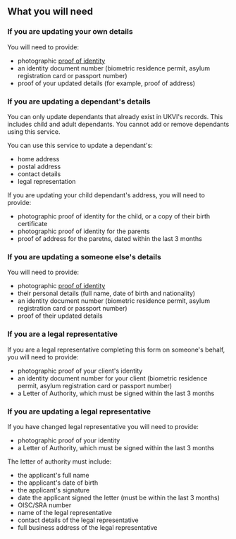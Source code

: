 
## What you will need

### If you are updating your own details
You will need to provide:
  - photographic <a class="list-link" href="/proof-of-identity">proof of identity</a>
  - an identity document number (biometric residence permit, asylum registration card or passport number)
  - proof of your updated details (for example, proof of address)

### If you are updating a dependant's details
You can only update dependants that already exist in UKVI's records. This includes child and adult dependants. You cannot add or remove dependants using this service.

You can use this service to update a dependant's:
  - home address
  - postal address
  - contact details
  - legal representation

If you are updating your child dependant's address, you will need to provide:
  - photographic proof of identity for the child, or a copy of their birth certificate
  - photographic proof of identity for the parents
  - proof of address for the paretns, dated within the last 3 months

### If you are updating a someone else's details
You will need to provide:
  - photographic  <a class="list-link" href="/proof-of-identity">proof of identity</a>
  - their personal details (full name, date of birth and nationality)
  - an identity document number (biometric residence permit, asylum registration card or passport number)
  - proof of their updated details

### If you are a legal representative
If you are a legal representative completing this form on someone's behalf, you will need to provide:
  - photographic proof of your client's identity
  - an identity document number for your client (biometric residence permit, asylum registration card or passport number)
  - a Letter of Authority, which must be signed within the last 3 months

### If you are updating a legal representative
If you have changed legal representative you will need to provide:
  - photographic proof of your identity
  - a Letter of Authority, which must be signed within the last 3 months

The letter of authority must include: 
  - the applicant's full name
  - the applicant's date of birth
  - the applicant's signature
  - date the applicant signed the letter (must be within the last 3 months)
  - OISC/SRA number
  - name of the legal representative
  - contact details of the legal representative
  - full business address of the legal representative
